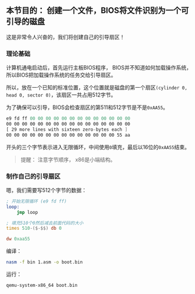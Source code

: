 ## 本节目的： 创建一个文件，BIOS将文件识别为一个可引导的磁盘

这是非常令人兴奋的，我们将创建自己的引导扇区！ 


### 理论基础

计算机通电启动后，首先运行主板BIOS程序， BIOS并不知道如何加载操作系统，所以BIOS把加载操作系统的任务交给引导扇区。

所以，放在一个已知的标准位置，这个位置就是磁盘的第一个扇区`(cylinder 0, head 0, sector 0)`，该扇区一共占用512字节。 

为了确保可以引导，BIOS会检查扇区的第511和512字节是不是`0xAA55`。

```asm
e9 fd ff 00 00 00 00 00 00 00 00 00 00 00 00 00
00 00 00 00 00 00 00 00 00 00 00 00 00 00 00 00
[ 29 more lines with sixteen zero-bytes each ]
00 00 00 00 00 00 00 00 00 00 00 00 00 00 55 aa
```

开头的三个字节表示进入无限循环，中间使用`0`填充，最后以16位的`0xAA55`结束。

> 提醒： 注意字节顺序， x86是小端结构。

### 制作自己的引导扇区

嗯，我们需要写512个字节的数据：

```asm
; 开始无限循环 (e9 fd ff)
loop:
    jmp loop 

; 填充510个0然后减去前面代码的大小
times 510-($-$$) db 0

dw 0xaa55 
```

编译：

```bash
nasm -f bin 1.asm -o boot.bin
```

运行：

```
qemu-system-x86_64 boot.bin
```


